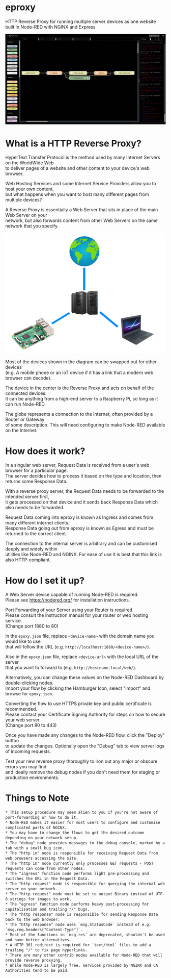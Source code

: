 # eproxy
HTTP Reverse Proxy for running multiple server devices as one website built in Node-RED with NGINX and Express

![screenshot](/screenshot.png)

# What is a HTTP Reverse Proxy?

HyperText Transfer Protocol is the method used by many Internet Servers on the WorldWide Web \
to deliver pages of a website and other content to your device's web browser.

Web Hosting Services and some Internet Service Providers allow you to host your own content, \
but what happens when you want to host many different pages from multiple devices?

A Reverse Proxy is essentially a Web Server that sits in place of the main Web Server on your \
network, but also forwards content from other Web Servers on the same network that you specify.

![diagram](/diagram.png)

Most of the devices shown in the diagram can be swapped out for other devices \
(e.g. A mobile phone or an IoT device if it has a link that a modern web browser can decode).

The device in the center is the Reverse Proxy and acts on behalf of the connected devices. \
It can be anything from a high-end server to a Raspberry Pi, so long as it can run Node-RED.

The globe represents a connection to the Internet, often provided by a Router or Gateway \
of some description. This will need configuring to make Node-RED available on the Internet.

# How does it work?

In a singular web server, Request Data is received from a user's web browser for a particular page. \
The server decides how to process it based on the type and location, then returns some Response Data.

With a reverse proxy server, the Request Data needs to be forwarded to the intended server first, \
it gets processed on that device and it sends back Response Data which also needs to be forwarded.

Request Data coming into eproxy is known as Ingress and comes from many different internet clients. \
Response Data going out from eproxy is known as Egress and must be returned to the correct client.

The connection to the internal server is arbitrary and can be customised deeply and widely within \
utilities like Node-RED and NGINX. For ease of use it is best that this link is also HTTP-compliant.

# How do I set it up?

A Web Server device capable of running Node-RED is required. \
Please see https://nodered.org/ for installation instructions.

Port Forwarding of your Server using your Router is required. \
Please consult the instruction manual for your router or web hosting service. \
(Change port 1880 to 80)

In the `epoxy.json` file, replace `<device-name>` with the domain name you would like to use \
that will follow the URL (e.g. `http://localhost:1880/<device-name>/`).

Also in the `epoxy.json` file, replace `<device-url>` with the local URL of the server \
that you want to forward to (e.g. `http://hostname.local/web/`).

Alternatively, you can change these values on the Node-RED Dashboard by double-clicking nodes. \
Import your flow by clicking the Hamburger Icon, select "Import" and browse for `epoxy.json`.

Converting the flow to use HTTPS private key and public certificate is recommended. \
Please contact your Certificate Signing Authority for steps on how to secure your web server. \
(Change port 80 to 443)

Once you have made any changes to the Node-RED flow, click the "Deploy" button \
to update the changes. Optionally open the "Debug" tab to view server logs of incoming requests.

Test your new reverse proxy thoroughly to iron out any major or obscure errors you may find \
and ideally remove the debug nodes if you don't need them for staging or production environments.

# Things to Note
```
* This setup procedure may seem alien to you if you're not aware of port-forwarding or how to do it.
* Node-RED makes it easier for most users to configure and customise complicated parts of NGINX.
* You may have to change the flows to get the desired outcome depending on your network setup.
* The "debug" node provides messages to the debug console, marked by a tab with a small bug icon.
* The "http in" node is responsible for receiving Request Data from web browsers accessing the site.
* The "http in" node currently only processes GET requests - POST requests can come from other nodes.
* The "ingress" function node performs light pre-processing and switches the URL in the Request Data.
* The "http request" node is responsible for querying the internal web server on your network.
* The "http request" node must be set to output Binary instead of UTF-8 strings for images to work.
* The "egress" function node performs heavy post-processing for capitalisation and trailing "/" bugs.
* The "http response" node is responsible for sending Response Data back to the web browser.
* The "http response" node uses `msg.StatusCode` instead of e.g. `msg.req.headers["Content-Type"]`.
* Most of the functions in `msg.res` are deprecated, shouldn't be used and have better alternatives.
* A HTTP 301 redirect is required for `text/html` files to add a trailing "/" to fix page hyperlinks.
* There are many other contrib nodes available for Node-RED that will provide reverse proxying.
* While Node-RED is largely free, services provided by NGINX and CA Authorities tend to be paid.
```
